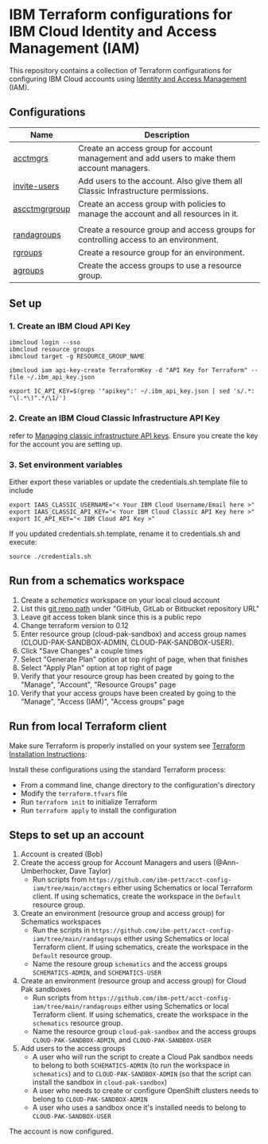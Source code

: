 # IBM Terraform configurations for IBM Cloud Identity and Access Management (IAM)

This repository contains a collection of Terraform configurations for configuring IBM Cloud accounts using [Identity and Access Management](https://cloud.ibm.com/docs/account?topic=account-userroles) (IAM).

## Configurations

| Name | Description |
| ---------------- | ---------------- |
| [acctmgrs](https://github.com/ibm-pett/acct-config-iam/tree/master/acctmgrs) | Create an access group for account management and add users to make them account managers. |
| [invite-users](https://github.com/ibm-pett/acct-config-iam/tree/master/acctmgrs/invite-users) | Add users to the account. Also give them all Classic Infrastructure permissions. |
| [ascctmgrgroup](https://github.com/ibm-pett/acct-config-iam/tree/master/acctmgrs/acctmgrgroup) | Create an access group with policies to manage the account and all resources in it. |
| | |
| [randagroups](https://github.com/ibm-pett/acct-config-iam/tree/master/randagroups) | Create a resource group and access groups for controlling access to an environment. |
| [rgroups](https://github.com/ibm-pett/acct-config-iam/tree/master/randagroups/rgroups) | Create a resource group for an environment. |
| [agroups](https://github.com/ibm-pett/acct-config-iam/tree/master/randagroups/agroups) | Create the access groups to use a resource group. |

## Set up

### 1. Create an IBM Cloud API Key
```
ibmcloud login --sso
ibmcloud resource groups
ibmcloud target -g RESOURCE_GROUP_NAME

ibmcloud iam api-key-create TerraformKey -d "API Key for Terraform" --file ~/.ibm_api_key.json

export IC_API_KEY=$(grep '"apikey":' ~/.ibm_api_key.json | sed 's/.*: "\(.*\)".*/\1/')
```

### 2. Create an IBM Cloud Classic Infrastructure API Key
refer to [Managing classic infrastructure API keys](https://cloud.ibm.com/docs/account?topic=account-classic_keys). Ensure you create the key for the account you are setting up. 

### 3. Set environment variables

Either export these variables or update the credentials.sh.template file to include
```
export IAAS_CLASSIC_USERNAME="< Your IBM Cloud Username/Email here >"
export IAAS_CLASSIC_API_KEY="< Your IBM Cloud Classic API Key here >"
export IC_API_KEY="< IBM Cloud API Key >"
```
If you updated credentials.sh.template, rename it to credentials.sh and execute:
```
source ./credentials.sh
```
## Run from a schematics workspace
1. Create a *schematics* workspace on your local cloud account
2. List this [git repo path](https://github.com/ibm-hcbt/acct-config-iam) under "GitHub, GitLab or Bitbucket repository URL"
3. Leave git access token blank since this is a public repo
4. Change terraform version to 0.12
5. Enter resource group (cloud-pak-sandbox) and access group names (CLOUD-PAK-SANDBOX-ADMIN, CLOUD-PAK-SANDBOX-USER).
6. Click "Save Changes" a couple times
7. Select "Generate Plan" option at top right of page, when that finishes
8. Select "Apply Plan" option at top right of page
9. Verify that your resource group has been created by going to the "Manage", "Account", "Resource Groups" page
10. Verify that your access groups have been created by going to the "Manage", "Access (IAM)", "Access groups" page

## Run from local Terraform client

Make sure Terraform is properly installed on your system see [Terraform Installation Instructions](https://ibm.github.io/cloud-enterprise-examples/iac/setup-environment/#install-terraform): 

Install these configurations using the standard Terraform process:
- From a command line, change directory to the configuration's directory
- Modify the `terraform.tfvars` file
- Run `terraform init` to initialize Terraform
- Run `terraform apply` to install the configuration

## Steps to set up an account

1. Account is created (Bob)
2. Create the access group for Account Managers and users (@Ann-Umberhocker, Dave Taylor)
    - Run scripts from `https://github.com/ibm-pett/acct-config-iam/tree/main/acctmgrs` either using Schematics or local Terraform client. If using schematics, create the workspace in the `Default` resource group.
3. Create an environment (resource group and access group) for Schematics workspaces 
    - Run the scripts in `https://github.com/ibm-pett/acct-config-iam/tree/main/randagroups` either using Schematics or local Terraform client. If using schematics, create the workspace in the `Default` resource group.
    - Name the resoure group `schematics` and the access groups `SCHEMATICS-ADMIN`, and `SCHEMATICS-USER`
4. Create an environment (resource group and access group) for Cloud Pak sandboxes
    - Run scripts from `https://github.com/ibm-pett/acct-config-iam/tree/main/randagroups` either using Schematics or local Terraform client. If using schematics, create the workspace in the `schematics` resource group.
    - Name the resource group `cloud-pak-sandbox` and the access groups `CLOUD-PAK-SANDBOX-ADMIN`, and `CLOUD-PAK-SANDBOX-USER`
5. Add users to the access groups
    - A user who will run the script to create a Cloud Pak sandbox needs to belong to both `SCHEMATICS-ADMIN` (to run the workspace in `schematics`) and to `CLOUD-PAK-SANDBOX-ADMIN` (so that the script can install the sandbox in `cloud-pak-sandbox`)
    - A user who needs to create or configure OpenShift clusters needs to belong to `CLOUD-PAK-SANDBOX-ADMIN`
    - A user who uses a sandbox once it's installed needs to belong to `CLOUD-PAK-SANDBOX-USER`

The account is now configured.
